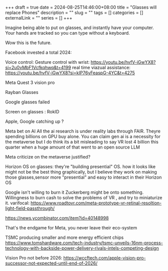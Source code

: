 +++ 
draft = true
date = 2024-08-25T14:46:00+08:00
title = "Glasses will replace Phones"
description = ""
slug = "" 
tags = []
categories = []
externalLink = ""
series = []
+++

Imagine being able to put on glasses, and instantly have your computer. 
Your hands are tracked so you can type without a keyboard.


Wow this is the future. 

Facebook invested a total 
2024:

Voice control: 
Gesture control with wrist: https://youtu.be/hvfV-iGwYX8?si=2u0vMbF1Vcfkqhwq&t=4199
real time viazual assistance: https://youtu.be/hvfV-iGwYX8?si=kIP76yFeaspG-4YC&t=4275

Meta Quest 3 vision pro

Rayban Glasses


Google glasses failed

Screen on glasses : RokID


Apple, Google catching up ? 

Meta bet on AI
All the ai research is under reality labs through FAIR. Theyre spending billions on GPU buy alone. You can claim gen ai is a necessity for the metaverse but I do think its a bit misleading to say VR lost 4 billion this quarter when a huge amount of that went to an open source LLM

Meta criticize on the metaverse justified?

Horizon OS on glasses: they're "building presential" OS. how it looks like might not be the best thing graphically, but I believe they work on making those glasses,sensor more "presential" and easy to interact in their Horizon OS


Google isn't willing to burn it 
Zuckerberg might be onto something. Willingness to burn cash to solve the problems of VR , and try to miniaturize it. 
varifocal: https://www.roadtovr.com/meta-prototype-vr-retinal-resoltion-light-field-passthrough/

https://news.ycombinator.com/item?id=40148998


That's the endgame for Meta, you never leave their eco-system


TSMC producing smaller and more energy efficient chips
https://www.tomshardware.com/tech-industry/tsmc-unveils-16nm-process-technology-with-backside-power-delivery-rivals-intels-competing-design

Vision Pro not before 2026: 
https://wccftech.com/apple-vision-pro-successor-not-expected-until-end-of-2026/